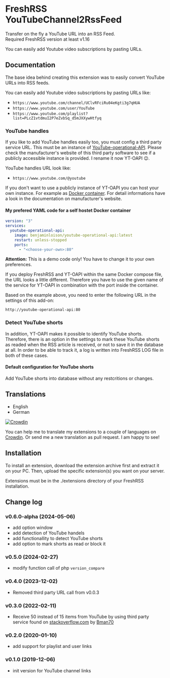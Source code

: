 # FreshRSS YouTubeChannel2RssFeed

Transfer on the fly a YouTube URL into an RSS Feed.\
Required FreshRSS version at least v1.16

You can easily add Youtube video subscriptions by pasting URLs.

## Documentation

The base idea behind creating this extension was to easily convert YouTube URLs into RSS feeds.

You can easily add Youtube video subscriptions by pasting URLs like:

- `https://www.youtube.com/channel/UClvRFciRu04eKgti3g7qHUA`
- `https://www.youtube.com/user/YouTube`
- `https://www.youtube.com/playlist?list=PLcZ1vtdmuI2P7eZvbSq_d5mJXXywHtfyq`

### YouTube handles

If you like to add YouTube handles easily too, you must config a third party service URL. This must be an instance of [YouTube-operational-API](https://github.com/Benjamin-Loison/YouTube-operational-API). Please check the manufacturer's website of this third party software to see if a publicly accessible instance is provided. I rename it now YT-OAPI 😉.

YouTube handles URL look like:

- `https://www.youtube.com/@youtube`

If you don't want to use a publicly instance of YT-OAPI you can host your own instance. For example as [Docker container](https://hub.docker.com/r/benjaminloison/youtube-operational-api). For detail informations have a look in the documentation on manufacturer's website.

#### My prefered YAML code for a self hostet Docker container

```yaml
version: "3"
services:
  youtube-operational-api:
    image: benjaminloison/youtube-operational-api:latest
    restart: unless-stopped
    ports:
      - "<choose-your-own>:80"
```

**Attention:** This is a demo code only! You have to change it to your own preferences.

If you deploy FreshRSS and YT-OAPI within the same Docker compose file, the URL looks a little different. Therefore you have to use the given name of the service for YT-OAPI in combination with the port inside the container.

Based on the example above, you need to enter the following URL in the settings of this add-on:

```url
http://youtube-operational-api:80
```

### Detect YouTube shorts

In addition, YT-OAPI makes it possible to identify YouTube shorts. Therefore, there is an option in the settings to mark these YouTube shorts as readed when the RSS article is received, or not to save it in the database at all. In order to be able to track it, a log is written into FreshRSS LOG file in both of these cases.

#### Default configuration for YouTube shorts

Add YouTube shorts into database without any restcritions or changes.

## Translations

- English
- German

[![Crowdin](https://badges.crowdin.net/cntools-freshrssextensions/localized.svg)](https://crowdin.com/project/cntools-freshrssextensions)

You can help me to translate my extensions to a couple of languages on [Crowdin](https://crowdin.com/project/cntools-freshrssextensions). Or send me a new translation as pull request. I am happy to see!

## Installation

To install an extension, download the extension archive first and extract it on your PC. Then, upload the specific extension(s) you want on your server.

Extensions must be in the ./extensions directory of your FreshRSS installation.

## Change log

### v0.6.0-alpha (2024-05-06)

- add option window
- add detection of YouTube handels
- add functionallity to detect YouTube shorts
- add option to mark shorts as read or block it

### v0.5.0 (2024-02-27)

- modify function call of php `version_compare`

### v0.4.0 (2023-12-02)

- Removed third party URL call from v0.0.3

### v0.3.0 (2022-02-11)

- Receive 50 instead of 15 items from YouTube by using third party service found on [stackoverflow.com](https://stackoverflow.com/questions/56430703/how-to-use-youtube-data-api-v3-to-get-more-than-15-videos-in-an-rss-reader-ne) by [Bman70](https://stackoverflow.com/users/7922428/bman70)

### v0.2.0 (2020-01-10)

- add support for playlist and user links

### v0.1.0 (2019-12-06)

- init version for YouTube channel links
